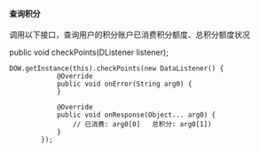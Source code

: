 #### 

#### 

#### 查询积分

调用以下接口，查询用户的积分账户已消费积分额度、总积分额度状况

public void checkPoints\(DListener listener\);

```
DOW.getInstance(this).checkPoints(new DataListener() {
            @Override
            public void onError(String arg0) {
            }

            @Override
            public void onResponse(Object... arg0) {
                // 已消费: arg0[0]   总积分: arg0[1])
            }
        });
```

 

